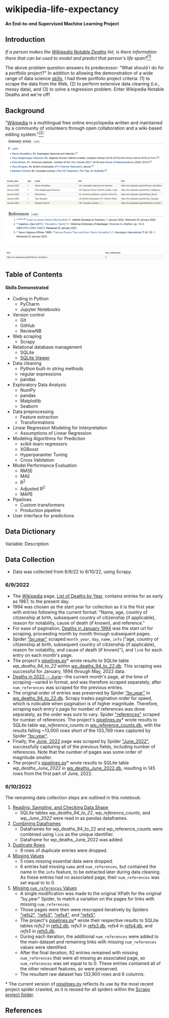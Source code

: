 # wikipedia-life-expectancy
#### An End-to-end Supervised Machine Learning Project




## Introduction
*If a person makes the [Wikipedia Notable Deaths](https://en.wikipedia.org/wiki/Deaths_in_2022) list, is there information there that can be used to model and predict that person's life span?*[<sup>[1]</sup>](https://en.wikipedia.org/wiki/Deaths_in_2022)

The above problem question answers its predecessor: "What should I do for a portfolio project?"  In addition to allowing the demonstration of a wide range of data science [skills](#skills), I had three
 portfolio project criteria: (1) to scrape the data from the Web, (2) to perform extensive data cleaning (i.e., messy data), and (3) to solve a regression problem.  Enter Wikipedia Notable Deaths and we're off!


## Background
"[Wikipedia](https://en.wikipedia.org/wiki/Wikipedia) is a multilingual free online encyclopedia written and maintained by a community of volunteers through open collaboration and a wiki-based editing system."[<sup>[2]</sup>](https://en.wikipedia.org/wiki/Wikipedia)
![wp_snippet.jpg](wp_snippet.jpg)

![sqlite_snippet1.jpg](sqlite_snippet1.jpg)

![refs_snippet.jpg](refs_snippet.jpg)

![sqlite_snippet2.jpg](sqlite_snippet2.jpg)

## Table of Contents



<a id=skills a></a>
#### Skills Demonstrated
- Coding in Python
    - PyCharm
    - Jupyter Notebooks
- Version control
    - Git
    - GitHub
    - ReviewNB
- Web scraping
    - Scrapy
- Relational database management
    - SQLite
    - [SQLite Viewer](https://inloop.github.io/sqlite-viewer/)
- Data cleaning
    - Python built-in string methods
    - regular expressions
    - pandas
- Exploratory Data Analysis
    - NumPy
    - pandas
    - Matplotlib
    - Seaborn
- Data preprocessing
    - Feature extraction
    - Transformations
- Linear Regression Modeling for Interpretation
    - Assumptions of Linear Regression
- Modeling Algorithms for Prediction
    - scikit-learn regressors
    - XGBoost
    - Hyperparamter Tuning
    - Cross Validation
- Model Performance Evaluation
    - RMSE
    - MAE
    - R<sup>2</sup>
    - Adjusted R<sup>2</sup>
    - MAPE
- Pipelines
    - Custom transformers
    - Production pipeline
- User interface for predictions

## Data Dictionary
Variable: Description


## Data Collection
- Data was collected from 6/9/22 to 6/10/22, using Scrapy. 


### 6/9/2022

- The [Wikipedia](https://en.wikipedia.org/wiki/Main_Page) page, [List of Deaths by Year](https://en.wikipedia.org/wiki/Lists_of_deaths_by_year), contains entries for as early as 1987, to the present day.  
- 1994 was chosen as the start year for collection as it is the first year with entries following the current format: "Name, age, country of citizenship at birth, subsequent country of citizenship (if applicable), reason for notability, cause of death (if known), and reference."
- For ease of pagination, [Deaths in January 1994](https://en.wikipedia.org/wiki/Deaths_in_January_1994) was the start url for scraping, proceeding month by month through subsequent pages.
- Spider ["by_year"](https://github.com/teresahanak/wikipedia-life-expectancy/blob/main/wikipedia_life_expectancy/spiders/by_year.py) scraped `month_year`, `day`, `name`, `info` ("age, country of citizenship at birth, subsequent country of citizenship (if applicable), reason for notability, and cause of death (if known)"), and `link` for each entry on each month's page.  
- The project's [pipelines.py](https://github.com/teresahanak/wikipedia-life-expectancy/blob/main/wikipedia_life_expectancy/pipelines.py)* wrote results to SQLite table *wp_deaths_94_to_22* within [wp_deaths_94_to_22.db](https://github.com/teresahanak/wikipedia-life-expectancy/blob/main/wp_deaths_94_to_22.db).  This scraping was successful for January, 1994 through May, 2022 data.
- [Deaths in 2022 -- June](https://en.wikipedia.org/wiki/Deaths_in_2022#June)--the current month's page, at the time of scraping--varied in format, and was therefore scraped separately, after `num_references` was scraped for the previous entries.
- The original order of entries was preserved by Spider ["by_year"](https://github.com/teresahanak/wikipedia-life-expectancy/blob/main/wikipedia_life_expectancy/spiders/by_year.py) in [wp_deaths_94_to_22.db](https://github.com/teresahanak/wikipedia-life-expectancy/blob/main/wp_deaths_94_to_22.db).  Scrapy trades pagination order for speed, which is noticable when pagination is of higher magnitude.  Therefore, scraping each entry's page for number of references was done separately, as the order was sure to vary. Spider ["references"](https://github.com/teresahanak/wikipedia-life-expectancy/blob/main/wikipedia_life_expectancy/spiders/references.py) scraped for number of references.  The project's [pipelines.py](https://github.com/teresahanak/wikipedia-life-expectancy/blob/main/wikipedia_life_expectancy/pipelines.py)* wrote results to SQLite table *wp_reference_counts* in [wp_reference_counts.db](https://github.com/teresahanak/wikipedia-life-expectancy/blob/main/wp_reference_counts_2.db), with the results falling ~13,000 rows short of the 133,769 rows captured by Spider ["by_year"](https://github.com/teresahanak/wikipedia-life-expectancy/blob/main/wikipedia_life_expectancy/spiders/by_year.py).
- Finally, the [June, 2022](https://en.wikipedia.org/wiki/Deaths_in_2022#June) page was scraped by Spider ["June_2022"](https://github.com/teresahanak/wikipedia-life-expectancy/blob/main/wikipedia_life_expectancy/spiders/June_2022.py), successfully capturing all of the previous fields, including number of references.  Note that the number of pages was some order of magnitude smaller.
- The project's [pipelines.py](https://github.com/teresahanak/wikipedia-life-expectancy/blob/main/wikipedia_life_expectancy/pipelines.py)* wrote results to SQLite table *wp_deaths_June_2022* in [wp_deaths_June_2022.db](https://github.com/teresahanak/wikipedia-life-expectancy/blob/main/wp_deaths_June_2022.db), resulting in 145 rows from the first part of June, 2022.

### 6/10/2022
The remaining data collection steps are outlined in this notebook:
1. [Reading, Sampling, and Checking Data Shape](#step1)
    - SQLite tables *wp_deaths_94_to_22*, *wp_reference_counts*, and *wp_June_2022* were read in as pandas dataframes.
2. [Combining Dataframes](#step2)
    - Dataframes for wp_deaths_94_to_22 and wp_reference_counts were combined using `link` as the unique identifier.
    - Dataframe for wp_deaths_June_2022 was added.
3. [Duplicate Rows](#step3)
    - 9 rows of duplicate entries were dropped.
4. [Missing Values](#step4)
    - 5 rows missing essential data were dropped.
    - 6 entries had missing `name` and `num_references`, but contained the name in the `info` feature, to be extracted later during data cleaning.  As these entries had no associated page, their `num_references` was set equal to to 0.
5. [Missing `num_references` Values](#step5)
    - A single modification was made to the original XPath for the original "by_year" Spider, to match a variation on the pages for links with missing `num_references`.  
    - Those pages were then were rescraped iteratively by Spiders ["refs2"](https://github.com/teresahanak/wikipedia-notable-deaths/blob/main/wikipedia_notable_deaths/spiders/refs2.py), ["refs3"](https://github.com/teresahanak/wikipedia-notable-deaths/blob/main/wikipedia_notable_deaths/spiders/refs3.py), ["refs4"](https://github.com/teresahanak/wikipedia-notable-deaths/blob/main/wikipedia_notable_deaths/spiders/refs4.py), and ["refs5"](https://github.com/teresahanak/wikipedia-notable-deaths/blob/main/wikipedia_notable_deaths/spiders/refs5.py).
    - The project's [pipelines.py](https://github.com/teresahanak/wikipedia-notable-deaths/blob/main/wikipedia_notable_deaths/pipelines.py)* wrote their respective results to SQLite tables *refs2* in [refs2.db](https://github.com/teresahanak/wikipedia-notable-deaths/blob/main/refs2.db), *refs3* in [refs3.db](https://github.com/teresahanak/wikipedia-notable-deaths/blob/main/refs3.db), *refs4* in [refs4.db](https://github.com/teresahanak/wikipedia-notable-deaths/blob/main/refs4.db), and *refs5* in [refs5.db](https://github.com/teresahanak/wikipedia-notable-deaths/blob/main/refs5.db).
    - During each iteration, the additional `num_references` were added to the main dataset and remaining links with missing `num_references` values were identified.
    - After the final iteration, 92 entries remained with missing `num_references` that were all missing an associated page, so `num_references` was set equal to to 0.  These entries contained all of the other relevant features, so were preserved.
    - The resultant raw dataset has 133,900 rows and 6 columns.

\*  The current version of [pipelines.py](https://github.com/teresahanak/wikipedia-notable-deaths/blob/main/wikipedia_notable_deaths/pipelines.py) reflects its use by the most recent project spider crawled, as it is reused for all spiders within the [Scrapy project folder](https://github.com/teresahanak/wikipedia-notable-deaths/tree/main/wikipedia_notable_deaths).

## References
